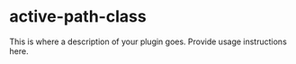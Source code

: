 # active-path-class

This is where a description of your plugin goes.
Provide usage instructions here.
